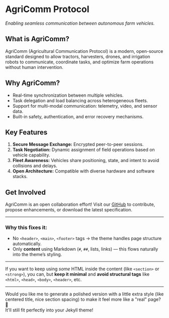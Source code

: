 # AgriComm Protocol

_Enabling seamless communication between autonomous farm vehicles._

## What is AgriComm?

AgriComm (Agricultural Communication Protocol) is a modern, open-source standard designed to allow tractors, harvesters, drones, and irrigation robots to communicate, coordinate tasks, and optimize farm operations without human intervention.

## Why AgriComm?

- Real-time synchronization between multiple vehicles.
- Task delegation and load balancing across heterogeneous fleets.
- Support for multi-modal communication: telemetry, video, and sensor data.
- Built-in safety, authentication, and error recovery mechanisms.

## Key Features

1. **Secure Message Exchange:** Encrypted peer-to-peer sessions.
2. **Task Negotiation:** Dynamic assignment of field operations based on vehicle capability.
3. **Fleet Awareness:** Vehicles share positioning, state, and intent to avoid collisions and delays.
4. **Open Architecture:** Compatible with diverse hardware and software stacks.

## Get Involved

AgriComm is an open collaboration effort! Visit our [GitHub](https://github.com/agricomm-project) to contribute, propose enhancements, or download the latest specification.

---

### Why this fixes it:
- No `<header>`, `<main>`, `<footer>` tags → the theme handles page structure automatically.
- Only **content** using Markdown (`#`, `##`, lists, links) — this flows naturally into the theme’s styling.

---

If you want to keep using *some* HTML inside the content (like `<section>` or `<strong>`), you can, but **keep it minimal** and **avoid structural tags** like `<html>`, `<head>`, `<body>`, `<header>`, etc.

---

Would you like me to generate a polished version with a little extra style (like centered title, nice section spacing) to make it feel more like a \"real\" page? 🌟  
It'll still fit perfectly into your Jekyll theme!
